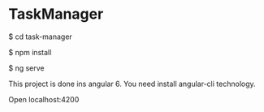 # TaskManager

$ cd task-manager

$ npm install

$ ng serve

This project is done ins angular 6.
You need install angular-cli technology.


Open localhost:4200
